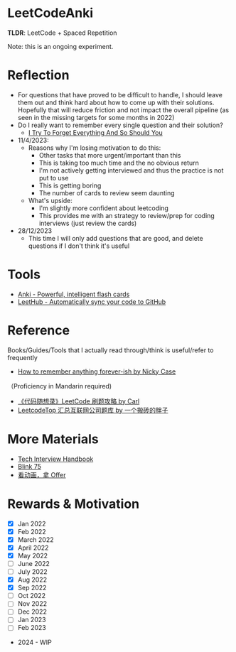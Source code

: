 # LeetCodeAnki
**TLDR**: LeetCode + Spaced Repetition

Note: this is an ongoing experiment.

# Reflection
- For questions that have proved to be difficult to handle, I should leave them out and think hard about how to come up with their solutions. Hopefully that will reduce friction and not impact the overall pipeline (as seen in the missing targets for some months in 2022)
- Do I really want to remember every single question and their solution?
  - [I Try To Forget Everything And So Should You](https://www.youtube.com/watch?v=UAzQZdttdsA)
- 11/4/2023:
  - Reasons why I'm losing motivation to do this:
    - Other tasks that more urgent/important than this
    - This is taking too much time and the no obvious return
    - I'm not actively getting interviewed and thus the practice is not put to use
    - This is getting boring
    - The number of cards to review seem daunting
  - What's upside:
    - I'm slightly more confident about leetcoding
    - This provides me with an strategy to review/prep for coding interviews (just review the cards)
- 28/12/2023
  - This time I will only add questions that are good, and delete questions if I don't think it's useful

# Tools
- [Anki - Powerful, intelligent flash cards](https://apps.ankiweb.net/)
- [LeetHub - Automatically sync your code to GitHub](https://github.com/QasimWani/LeetHub)

# Reference
Books/Guides/Tools that I actually read through/think is useful/refer to frequently

- [How to remember anything forever-ish by Nicky Case](https://ncase.me/remember/)

（Proficiency in Mandarin required)
- [《代码随想录》LeetCode 刷题攻略 by Carl](https://github.com/youngyangyang04/leetcode-master)
- [LeetcodeTop 汇总互联网公司题库 by 一个搬砖的胖子](https://codetop.cc/home)

# More Materials
- [Tech Interview Handbook](https://github.com/yangshun/tech-interview-handbook)
- [Blink 75](https://techinterviewhandbook.org/best-practice-questions/)
- [看动画，拿 Offer](https://blog.algomooc.com/)

# Rewards & Motivation
- [x] Jan 2022
- [x] Feb 2022
- [x] March 2022
- [x] April 2022
- [x] May 2022
- [ ] June 2022
- [ ] July 2022
- [x] Aug 2022
- [x] Sep 2022
- [ ] Oct 2022
- [ ] Nov 2022
- [ ] Dec 2022
- [ ] Jan 2023
- [ ] Feb 2023
- 2024 - WIP

